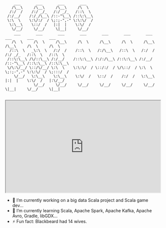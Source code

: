 ```
    ___       ___       ___       ___                                                               
   /\__\     /\__\     /\__\     /\  \                                                              
  /:/  /    /:/ _/_   /:/ _/_   /::\  \                                                             
 /:/__/    /:/_/\__\ /::-"\__\ /::\:\__\                                                            
 \:\  \    \:\/:/  / \;:;-",-" \:\:\/  /                                                            
  \:\__\    \::/  /   |:|  |    \:\/  /                                                             
   \/__/     \/__/     \|__|     \/__/                                                              
    ___       ___       ___       ___       ___       ___       ___       ___       ___       ___   
   /\  \     /\  \     /\__\     /\  \     /\__\     /\  \     /\__\     /\__\     /\  \     /\  \  
  /::\  \   _\:\  \   /:/  /    /::\  \   /:/\__\   /::\  \   /:/  /    /:/ _/_   /::\  \   /::\  \ 
 /::\:\__\ /\/::\__\ /:/__/    /::\:\__\ /:/:/\__\ /::\:\__\ /:/__/    /::-"\__\ /::\:\__\ /::\:\__\
 \/\:\/__/ \::/\/__/ \:\  \    \:\:\/  / \::/:/  / \/\::/  / \:\  \    \;:;-",-" \:\:\/  / \;:::/  /
    \/__/   \:\__\    \:\__\    \:\/  /   \::/  /    /:/  /   \:\__\    |:|  |    \:\/  /   |:\/__/ 
             \/__/     \/__/     \/__/     \/__/     \/__/     \/__/     \|__|     \/__/     \|__|      
                                                                                                                                          
```
<iframe
  src="https://codepen.io/team/codepen/embed/preview/PNaGbb"
  style="width:100%; height:300px;"
></iframe>

- 🔭 I’m currently working on a big data Scala project and Scala game dev...
- 🌱 I’m currently learning Scala, Apache Spark, Apache Kafka, Apache Avro, Gradle, libGDX...
- ⚡ Fun fact: Blackbeard had 14 wives.
